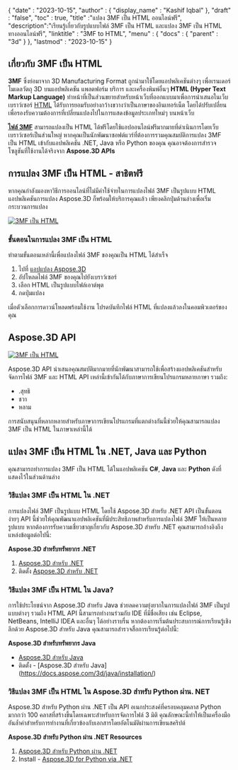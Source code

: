 {
  "date" : "2023-10-15",
  "author" : {
    "display_name" : "Kashif Iqbal"
},
  "draft" : "false",
  "toc" : true,
  "title" :"แปลง 3MF เป็น HTML ออนไลน์ฟรี",
  "description":"เรียนรู้เกี่ยวกับรูปแบบไฟล์ 3MF เป็น HTML และแปลง 3MF เป็น HTML ทางออนไลน์ฟรี",
  "linktitle" : "3MF to HTML",
  "menu" : {
    "docs" : {
      "parent" : "3d"
}
},
  "lastmod" : "2023-10-15"
}

## เกี่ยวกับ 3MF เป็น HTML

**3MF** ซึ่งย่อมาจาก 3D Manufacturing Format ถูกนำมาใช้โดยแอปพลิเคชันต่างๆ เพื่อเรนเดอร์โมเดลวัตถุ 3D บนแอปพลิเคชัน แพลตฟอร์ม บริการ และเครื่องพิมพ์อื่นๆ **HTML (Hyper Text Markup Language)** ทำหน้าที่เป็นส่วนขยายสำหรับหน้าเว็บที่ออกแบบมาเพื่อการนำเสนอในเว็บเบราว์เซอร์ [HTML](/th/web/html/) ได้รับการยอมรับอย่างกว้างขวางว่าเป็นภาษาของอินเทอร์เน็ต โดยได้ปรับเปลี่ยนเพื่อรองรับความต้องการที่เปลี่ยนแปลงไปในการแสดงข้อมูลประเภทใหม่ๆ บนหน้าเว็บ

**[ไฟล์ 3MF](/th/3d/3mf/)** สามารถแปลงเป็น HTML ได้ฟรีโดยใช้แอปออนไลน์ฟรีมากมายที่ดำเนินการโดยเว็บเบราว์เซอร์เป็นส่วนใหญ่ หากคุณเป็นนักพัฒนาซอฟต์แวร์ที่ต้องการรวมคุณสมบัติการแปลง 3MF เป็น HTML เข้ากับแอปพลิเคชัน .NET, Java หรือ Python ของคุณ คุณอาจต้องการสำรวจโซลูชันที่ใช้งานได้จริงจาก **Aspose.3D APIs**

## การแปลง 3MF เป็น HTML - สาธิตฟรี

หากคุณกำลังมองหาวิธีการออนไลน์ที่ไม่มีค่าใช้จ่ายในการแปลงไฟล์ 3MF เป็นรูปแบบ HTML แอปพลิเคชันการแปลง Aspose.3D ก็พร้อมให้บริการคุณแล้ว เพียงคลิกปุ่มด้านล่างเพื่อเริ่มกระบวนการแปลง

[![3MF เป็น HTML](../3mf-to-html.png)](https://products.aspose.app/3d/conversion/3mf-to-html)

### ขั้นตอนในการแปลง 3MF เป็น HTML

ทำตามขั้นตอนเหล่านี้เพื่อแปลงไฟล์ 3MF ของคุณเป็น HTML ได้สำเร็จ

1. ไปที่ [แอปแปลง Aspose.3D](https://products.aspose.app/3d/conversion/3MF-to-html)
1. อัปโหลดไฟล์ 3MF ของคุณไปยังเบราว์เซอร์
1. เลือก HTML เป็นรูปแบบไฟล์เอาต์พุต
1. กดปุ่มแปลง

เมื่อตัวเลือกการดาวน์โหลดพร้อมใช้งาน โปรดบันทึกไฟล์ HTML ที่แปลงแล้วลงในคอมพิวเตอร์ของคุณ

## Aspose.3D API

[![3MF เป็น HTML](../try-aspose-3d.png)](https://products.aspose.com/3d/)

Aspose.3D API นำเสนอคุณสมบัติมากมายที่นักพัฒนาสามารถใช้เพื่อสร้างแอปพลิเคชันสำหรับจัดการไฟล์ 3MF และ HTML API เหล่านี้เข้ากันได้กับภาษาการเขียนโปรแกรมหลายภาษา รวมถึง:

* .สุทธิ
* ชวา
* หลาม

การสนับสนุนที่หลากหลายสำหรับภาษาการเขียนโปรแกรมที่แตกต่างกันนี้ช่วยให้คุณสามารถแปลง 3MF เป็น HTML ในภาษาเหล่านี้ได้

## แปลง 3MF เป็น HTML ใน .NET, Java และ Python

คุณสามารถทำการแปลง 3MF เป็น HTML ได้ในแอปพลิเคชัน **C#**, **Java** และ **Python** ดังที่แสดงไว้ในส่วนด้านล่าง

### วิธีแปลง 3MF เป็น HTML ใน .NET

การแปลงไฟล์ 3MF เป็นรูปแบบ HTML โดยใช้ Aspose.3D สำหรับ .NET API เป็นขั้นตอนง่ายๆ API นี้ช่วยให้คุณพัฒนาแอปพลิเคชันที่มีประสิทธิภาพสำหรับการแปลงไฟล์ 3MF ให้เป็นหลายรูปแบบ หากต้องการรับความเชี่ยวชาญเกี่ยวกับ Aspose.3D สำหรับ .NET คุณสามารถอ้างอิงถึงแหล่งข้อมูลต่อไปนี้:

**Aspose.3D สำหรับทรัพยากร .NET**

1. [Aspose.3D สำหรับ .NET](https://products.aspose.com/3d/net/)
1. ติดตั้ง [Aspose.3D สำหรับ .NET](https://docs.aspose.com/3d/net/installation/)

### วิธีแปลง 3MF เป็น HTML ใน Java?

การใช้ประโยชน์จาก Aspose.3D สำหรับ Java ช่วยลดความยุ่งยากในการแปลงไฟล์ 3MF เป็นรูปแบบต่างๆ รวมถึง HTML API นี้สามารถทำงานร่วมกับ IDE ที่มีชื่อเสียง เช่น Eclipse, NetBeans, IntelliJ IDEA และอื่นๆ ได้อย่างราบรื่น หากต้องการเริ่มต้นประสบการณ์การเรียนรู้เชิงลึกด้วย Aspose.3D สำหรับ Java คุณสามารถสำรวจสื่อการเรียนรู้ต่อไปนี้:

**Aspose.3D สำหรับทรัพยากร Java**

* [Aspose.3D สำหรับ Java](https://products.aspose.com/3d/java/)
* ติดตั้ง - [Aspose.3D สำหรับ Java] (https://docs.aspose.com/3d/java/installation/)

### วิธีแปลง 3MF เป็น HTML ใน Aspose.3D สำหรับ Python ผ่าน. NET

Aspose.3D สำหรับ Python ผ่าน .NET เป็น API อเนกประสงค์ที่ครอบคลุมคลาส Python มากกว่า 100 คลาสที่สร้างขึ้นโดยเฉพาะสำหรับการจัดการไฟล์ 3 มิติ คุณลักษณะนี้ทำให้เป็นเครื่องมืออันล้ำค่าสำหรับการทำงานที่เกี่ยวข้องกับเอกสารโดยอัตโนมัติผ่านการเขียนสคริปต์

**Aspose.3D สำหรับ Python ผ่าน .NET Resources**

1. [Aspose.3D สำหรับ Python ผ่าน .NET](https://products.aspose.com/3d/python-net/)
1. Install - [Aspose.3D for Python via .NET](https://releases.aspose.com/3d/python-net/)
